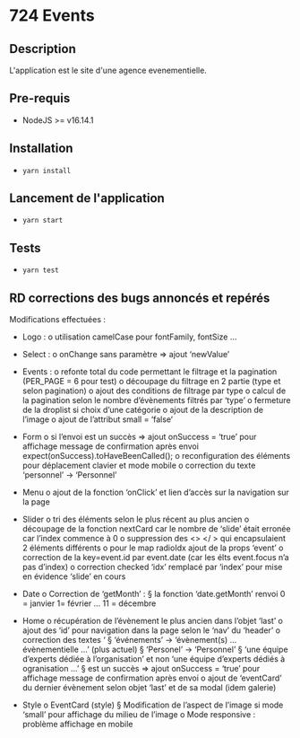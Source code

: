 # 724 Events

## Description
L'application est le site d'une agence evenementielle.
## Pre-requis
- NodeJS  >= v16.14.1

## Installation
- `yarn install`

## Lancement de l'application
- `yarn start`

## Tests
- `yarn test`

## RD corrections des bugs annoncés et repérés

Modifications effectuées :

-	Logo : 
o	utilisation camelCase pour fontFamily, fontSize …

-	Select : 
o	onChange sans paramètre => ajout ‘newValue’

-	Events : 
o	refonte total du code permettant le filtrage et la pagination (PER_PAGE = 6 pour test)
o	découpage du filtrage en 2 partie (type et selon pagination)
o	ajout des conditions de filtrage par type
o	calcul de la pagination selon le nombre d’évènements filtrés par ‘type’
o	fermeture de la droplist si choix d’une catégorie
o	ajout de la description de l’image
o	ajout de l’attribut small = ‘false‘

-	Form
o	si l’envoi est un succès => ajout onSuccess = ‘true’ pour affichage message de confirmation après envoi
expect(onSuccess).toHaveBeenCalled();
o	reconfiguration des éléments pour déplacement clavier et mode mobile
o	correction du texte ‘personnel’ -> ‘Personnel’

-	Menu
o	ajout de la fonction ‘onClick’ et lien d’accès sur la navigation sur la page

-	Slider
o	tri des éléments selon le plus récent au plus ancien
o	découpage de la fonction nextCard car le nombre de ‘slide’ était erronée car l’index commence à 0
o	suppression des <> </ > qui encapsulaient 2 éléments différents
o	pour le map radioIdx ajout de la props ‘event’ 
o	correction de la key=event.id par event.date (car les élts event.focus n’a pas d’index)
o	correction checked ‘idx’ remplacé par ‘index’ pour mise en évidence ‘slide’ en cours

-	Date
o	Correction de ‘getMonth’ : 
§	la fonction ‘date.getMonth’ renvoi 0 = janvier 1= février … 11 = décembre

-	Home
o	récupération de l’évènement le plus ancien dans l’objet ‘last’
o	ajout des ‘id’ pour navigation dans la page selon le ‘nav’ du ‘header’
o	correction des textes ‘
§	‘événements’ -> ‘évènement(s) … évènementielle …’ (plus actuel)
§	‘Personel’ -> ‘Personnel’
§	‘une équipe d’experts dédiée à l’organisation’ et non ‘une équipe d’experts dédiés à ogranisation …’
§	 est un succès => ajout onSuccess = ‘true’ pour affichage message de confirmation après envoi
o	ajout de ‘eventCard’ du dernier évènement selon objet ‘last’ et de sa modal (idem galerie) 

-	Style
o	EventCard (style)
§	Modification de l’aspect de l’image si mode ‘small’ pour affichage du milieu de l’image
o	Mode responsive : problème affichage en mobile

